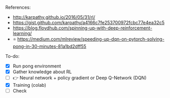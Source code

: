 References:
- http://karpathy.github.io/2016/05/31/rl/
- https://gist.github.com/karpathy/a4166c7fe253700972fcbc77e4ea32c5
- https://blog.floydhub.com/spinning-up-with-deep-reinforcement-learning/
- :star: https://medium.com/mlreview/speeding-up-dqn-on-pytorch-solving-pong-in-30-minutes-81a1bd2dff55

To-do:
- [x] Run pong environment
- [x] Gather knowledge about RL
- [ ] :point_right: Neural network + policy gradient or Deep Q-Network (DQN)
- [x] Training (colab)
- [ ] Check

